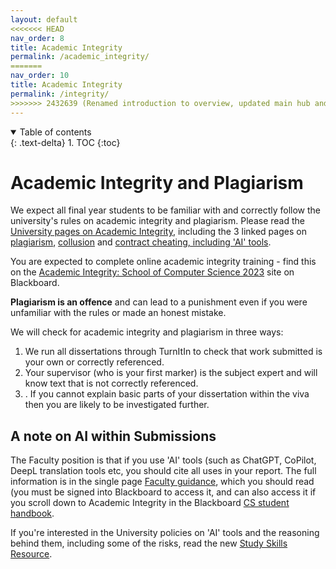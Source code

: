 ```yaml
---
layout: default
<<<<<<< HEAD
nav_order: 8
title: Academic Integrity
permalink: /academic_integrity/
=======
nav_order: 10
title: Academic Integrity
permalink: /integrity/
>>>>>>> 2432639 (Renamed introduction to overview, updated main hub and academic integrity pages)
---
```


<details open markdown="block">
<summary>
Table of contents
</summary>
{: .text-delta}
1. TOC
{:toc}
</details>

# Academic Integrity and Plagiarism

We expect all final year students to be familiar with and correctly follow the university's rules on academic integrity and plagiarism.  Please read the [University pages on Academic Integrity](https://www.bristol.ac.uk/students/support/academic-advice/academic-integrity/), including the 3 linked pages on [plagiarism](https://www.bristol.ac.uk/students/support/academic-advice/academic-integrity/plagiarism/), [collusion](https://www.bristol.ac.uk/students/support/academic-advice/academic-integrity/collusion/) and [contract cheating, including 'AI' tools](https://www.bristol.ac.uk/students/support/academic-advice/academic-integrity/contract-cheating/).

You are expected to complete online academic integrity training - find this on the [Academic Integrity: School of Computer Science 2023](https://www.ole.bris.ac.uk/webapps/blackboard/content/listContentEditable.jsp?content_id=_8261184_1&course_id=_258488_1) site on Blackboard.

**Plagiarism is an offence** and can lead to a punishment even if you were unfamiliar with the rules or made an honest mistake.

We will check for academic integrity and plagiarism in three ways:
1. We run all dissertations through TurnItIn to check that work submitted is your own or correctly referenced.
2. Your supervisor (who is your first marker) is the subject expert and will know text that is not correctly referenced.
3. . If you cannot explain basic parts of your dissertation within the viva then you are likely to be investigated further.


## A note on AI within Submissions

The Faculty position is that if you use 'AI' tools (such as ChatGPT, CoPilot, DeepL translation tools etc, you should cite all uses in your report.  The full information is in the single page [Faculty guidance](https://www.ole.bris.ac.uk/bbcswebdav/pid-8241705-dt-content-rid-48627612_3/xid-48627612_3), which you should read (you must be signed into Blackboard to access it, and can also access it if you scroll down to Academic Integrity in the Blackboard [CS student handbook](https://www.ole.bris.ac.uk/webapps/blackboard/content/listContentEditable.jsp?content_id=_8241665_1&course_id=_258444_1&content_id=_8241705_1#).

If you're interested in the University policies on 'AI' tools and the reasoning behind them, including some of the risks, read the new [Study Skills Resource](https://www.ole.bris.ac.uk/bbcswebdav/pid-8037204-dt-content-rid-46594374_2/courses/Study_Skills/using-ai-at-university/index.html). 
